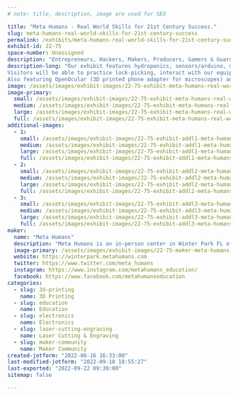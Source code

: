 ```yaml
---
# note: title, description, image are used for SEO

title: "Meta Humans - Real World Skills for 21st Century Success."
slug: meta-humans-real-world-skills-for-21st-century-success
permalink: /exhibits/meta-humans-real-world-skills-for-21st-century-success/
exhibit-id: 22-75
space-number: Unassigned
description: "Entrepreneurs, Hackers, Makers, Producers, Gamers & Guardians - Which Tracks will you choose? "
description-long: "Our exhibit features hydroponics, sensors/arduino, microscopes, 3D printer, Glowforge Laser, Vinyl Heat Press, Esports, lock picking and various items on display (custom PCB badges, cybersecurity board games, customized engraved acrylic/wood items). 
Visitors will be able to practice lock-picking, interact with our equipment/projects and receive various customized items (made on-site): engraved pencils, heat-pressed bandanas with some design selection. 
Also featuring OpenOcular (3D printed phone adapter for microscopes) and its founder/maker."
image: /assets/images/exhibit-images/22-75-exhibit-meta-humans-real-world-skills-for-21st-century-success-screen-shot-2022-08-16-at-4-23-46-pm-large.png
image-primary: 
  small: /assets/images/exhibit-images/22-75-exhibit-meta-humans-real-world-skills-for-21st-century-success-screen-shot-2022-08-16-at-4-23-46-pm-small.png
  medium: /assets/images/exhibit-images/22-75-exhibit-meta-humans-real-world-skills-for-21st-century-success-screen-shot-2022-08-16-at-4-23-46-pm-medium.png
  large: /assets/images/exhibit-images/22-75-exhibit-meta-humans-real-world-skills-for-21st-century-success-screen-shot-2022-08-16-at-4-23-46-pm-large.png
  full: /assets/images/exhibit-images/22-75-exhibit-meta-humans-real-world-skills-for-21st-century-success-screen-shot-2022-08-16-at-4-23-46-pm-full.png
additional-images: 
  - 1:
    small: /assets/images/exhibit-images/22-75-exhibit-addl1-meta-humans-real-world-skills-for-21st-century-success-openocular-small.png
    medium: /assets/images/exhibit-images/22-75-exhibit-addl1-meta-humans-real-world-skills-for-21st-century-success-openocular-medium.png
    large: /assets/images/exhibit-images/22-75-exhibit-addl1-meta-humans-real-world-skills-for-21st-century-success-openocular-large.png
    full: /assets/images/exhibit-images/22-75-exhibit-addl1-meta-humans-real-world-skills-for-21st-century-success-openocular-full.png
  - 2:
    small: /assets/images/exhibit-images/22-75-exhibit-addl2-meta-humans-real-world-skills-for-21st-century-success-screen-shot-2022-08-21-at-1-39-11-pm-small.png
    medium: /assets/images/exhibit-images/22-75-exhibit-addl2-meta-humans-real-world-skills-for-21st-century-success-screen-shot-2022-08-21-at-1-39-11-pm-medium.png
    large: /assets/images/exhibit-images/22-75-exhibit-addl2-meta-humans-real-world-skills-for-21st-century-success-screen-shot-2022-08-21-at-1-39-11-pm-large.png
    full: /assets/images/exhibit-images/22-75-exhibit-addl2-meta-humans-real-world-skills-for-21st-century-success-screen-shot-2022-08-21-at-1-39-11-pm-full.png
  - 3:
    small: /assets/images/exhibit-images/22-75-exhibit-addl3-meta-humans-real-world-skills-for-21st-century-success-booth-mockup-small.jpg
    medium: /assets/images/exhibit-images/22-75-exhibit-addl3-meta-humans-real-world-skills-for-21st-century-success-booth-mockup-medium.jpg
    large: /assets/images/exhibit-images/22-75-exhibit-addl3-meta-humans-real-world-skills-for-21st-century-success-booth-mockup-large.jpg
    full: /assets/images/exhibit-images/22-75-exhibit-addl3-meta-humans-real-world-skills-for-21st-century-success-booth-mockup-full.jpg
maker: 
  name: "Meta Humans"
  description: "Meta Humans is an in-person center in Winter Park FL offering after school programs, homeschool support, camps and workshops in technology, science and business. Meta Humans shapes future leaders through critical thinking strategies and a STEAM based educational approach. Preparing children ages 7-17 for 21st century opportunities."
  image-primary: /assets/images/exhibit-images/22-75-maker-meta-humans-real-world-skills-for-21st-century-success-logo-metahumans-vertical-2019-rgb-transparent-medium.png
  website: https://winterpark.metahumans.com
  twitter: https://www.twitter.com/meta_humans
  instagram: https://www.instagram.com/metahumans_education/
  facebook: https://www.facebook.com/metahumanseducation
categories: 
  - slug: 3d-printing
    name: 3D Printing
  - slug: education
    name: Education
  - slug: electronics
    name: Electronics
  - slug: laser-cutting-engraving
    name: Laser Cutting & Engraving
  - slug: maker-community
    name: Maker Community
created-jotform: "2022-08-16 16:33:00"
last-modified-jotform: "2022-09-18 18:55:27"
last-exported: "2022-09-22 09:30:00"
sitemap: false

---
```

